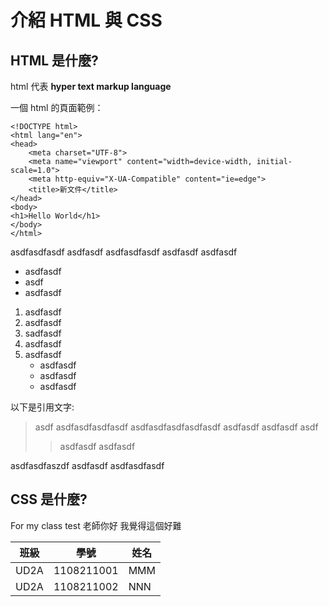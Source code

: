 # 介紹 HTML 與 CSS

## HTML 是什麼?

html 代表 **hyper text markup language**

一個 html 的頁面範例：

    <!DOCTYPE html>
    <html lang="en">
    <head>
        <meta charset="UTF-8">
        <meta name="viewport" content="width=device-width, initial-scale=1.0">
        <meta http-equiv="X-UA-Compatible" content="ie=edge">
        <title>新文件</title>
    </head>
    <body>
    <h1>Hello World</h1>
    </body>
    </html>

asdfasdfasdf asdfasdf
asdfasdfasdf asdfasdf
asdfasdf

* asdfasdf
* asdf
* asdfasdf

1. asdfasdf
1. asdfasdf
1. sadfasdf
3. asdfasdf
5. asdfasdf
    * asdfasdf
    * asdfasdf
    * asdfasdf

以下是引用文字:
> asdf asdfasdfasdfasdf
> asdfasdfasdfasdfasdf
> asdfasdf asdfasdf asdf
>> asdfasdf
>> asdfasdf

asdfasdfaszdf asdfasdf
asdfasdfasdf

## CSS 是什麼?
For my class test
老師你好 我覺得這個好難

| 班級   |     學號   | 姓名    |
|--------|------------|--------|
| UD2A   | 1108211001 | MMM    |
| UD2A   | 1108211002 | NNN    |
